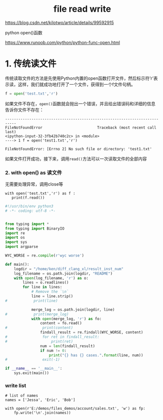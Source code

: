 <h1 align="center">file read write</h1>




https://blog.csdn.net/kilotwo/article/details/99592915



python open()函数

https://www.runoob.com/python/python-func-open.html



# 1. 传统读文件

传统读取文件的方法是先使用Python内置的open函数打开文件，然后标示符’r’表示读，这样，我们就成功地打开了一个文件，获得到一个f文件句柄。

```python
f = open('test.txt','r')
```

如果文件不存在，`open()`函数就会抛出一个错误，并且给出错误码和详细的信息告诉你文件不存在：

```
---------------------------------------------------------------------------
FileNotFoundError                         Traceback (most recent call last)
<ipython-input-32-3fb42b740c2c> in <module>
----> 1 f = open('test1.txt','r')

FileNotFoundError: [Errno 2] No such file or directory: 'test1.txt'
```

如果文件打开成功，接下来，调用`read()`方法可以一次读取文件的全部内容





### 2. with open() as 读文件

无需要处理异常，调用close等

```
with open('test.txt','r') as f :
   print(f.read())
```





```python
#!/usr/bin/env python3
# -*- coding: utf-8 -*-


from typing import *
from typing import BinaryIO
import re
import os
import sys
import argparse

WYC_WORSE = re.compile(r'wyc worse')

def main():
    logdir = "/home/ken/diff_clang_xl/result_inst_num"
    log_filename = os.path.join(logdir, "README")
    with open(log_filename, 'r') as o:
        lines = o.readlines()
        for line in lines:
            # Remove the `\n`
            line = line.strip()
#            print(line)

            merge_log = os.path.join(logdir, line)
#            print(merge_log)
            with open(merge_log, 'r') as fo:
                content = fo.read()
#                print(content)
                findall_result = re.findall(WYC_WORSE, content)
#                for ret in findall_result:
#                    print(ret)
                num = len(findall_result)
                if num != 0:
                    print("{} has {} cases.".format(line, num))
#                exit(-1)

if __name__ == '__main__':
    sys.exit(main())
```





### write list

```python3
# list of names
names = ['Jessa', 'Eric', 'Bob']

with open(r'E:/demos/files_demos/account/sales.txt', 'w') as fp:
    fp.write('\n'.join(names))
```


